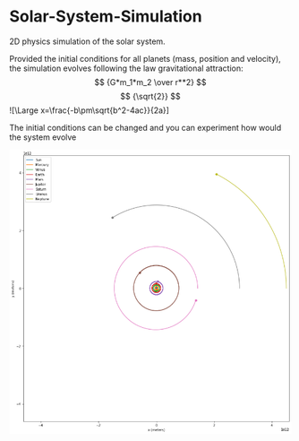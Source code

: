 # Solar-System-Simulation
2D physics simulation of the solar system.

Provided the initial conditions for all planets (mass, position and velocity), the simulation evolves following the law gravitational attraction:
$$ {G*m_1*m_2 \over r**2} $$
$$
{\sqrt{2}}
$$
![\Large x=\frac{-b\pm\sqrt{b^2-4ac}}{2a}]

The initial conditions can be changed and you can experiment how would the system evolve

![alt_text](https://github.com/ygbuil/Solar-System-Simulation/blob/main/simulation_plot.png)
